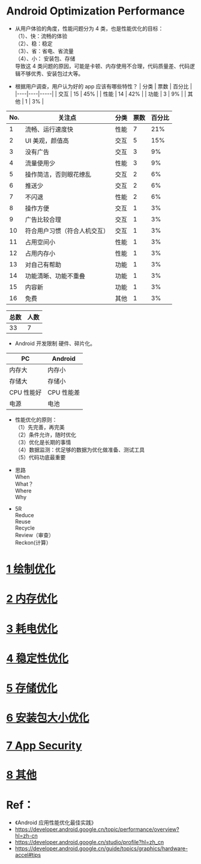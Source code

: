 # Android Optimization Performance

- 从用户体验的角度，性能问题分为 4 类，也是性能优化的目标：  
   （1）、快：流畅的体验  
   （2）、稳：稳定  
   （3）、省：省电、省流量  
   （4）、小： 安装包、存储  
  导致这 4 类问题的原因，可能是卡顿、内存使用不合理，代码质量差、代码逻辑不够优秀、安装包过大等。

- 根据用户调查，用户认为好的 app 应该有哪些特性？
  | 分类 | 票数 | 百分比 |
  |----|----|-----|
  | 交互 | 15 | 45% |
  | 性能 | 14 | 42% |
  | 功能 | 3 | 9% |
  | 其他 | 1 | 3% |

| No. | 关注点                       | 分类 | 票数 | 百分比 |
| --- | ---------------------------- | ---- | ---- | ------ |
| 1   | 流畅、运行速度快             | 性能 | 7    | 21%    |
| 2   | UI 美观，颜值高              | 交互 | 5    | 15%    |
| 3   | 没有广告                     | 交互 | 3    | 9%     |
| 4   | 流量使用少                   | 性能 | 3    | 9%     |
| 5   | 操作简洁，否则眼花缭乱       | 交互 | 2    | 6%     |
| 6   | 推送少                       | 交互 | 2    | 6%     |
| 7   | 不闪退                       | 性能 | 2    | 6%     |
| 8   | 操作方便                     | 交互 | 1    | 3%     |
| 9   | 广告比较合理                 | 交互 | 1    | 3%     |
| 10  | 符合用户习惯（符合人机交互） | 交互 | 1    | 3%     |
| 11  | 占用空间小                   | 性能 | 1    | 3%     |
| 12  | 占用内存小                   | 性能 | 1    | 3%     |
| 13  | 对自己有帮助                 | 功能 | 1    | 3%     |
| 14  | 功能清晰、功能不重叠         | 功能 | 1    | 3%     |
| 15  | 内容新                       | 功能 | 1    | 3%     |
| 16  | 免费                         | 其他 | 1    | 3%     |

| 总数 | 人数 |
| ---- | ---- |
| 33   | 7    |

- Android 开发限制
  硬件、碎片化。

| PC         | Android    |
| ---------- | ---------- |
| 内存大     | 内存小     |
| 存储大     | 存储小     |
| CPU 性能好 | CPU 性能差 |
| 电源       | 电池       |

- 性能优化的原则：  
  （1）先完善，再完美  
  （2）条件允许，随时优化  
  （3）优化是长期的事情  
  （4）数据监测：优足够的数据为优化做准备、测试工具  
  （5）代码功底最重要

- 思路  
  When  
  What？  
  Where  
  Why

- 5R  
  Reduce  
  Reuse  
  Recycle  
  Review（审查）  
  Reckon(计算）

# [1 绘制优化](1_绘制优化.md)

# [2 内存优化](2_内存优化.md)

# [3 耗电优化](3_耗流量优化.md)

# [4 稳定性优化](4_稳定性优化.md)

# [5 存储优化](5_存储优化.md)

# [6 安装包大小优化](6_安装包大小优化.md)

# [7 App Security](7_App_Security.md)

# [8 其他](User_Experience_PO.md)

# Ref：

- 《Android 应用性能优化最佳实践》
- https://developer.android.google.cn/topic/performance/overview?hl=zh-cn
- https://developer.android.google.cn/studio/profile?hl=zh_cn
- https://developer.android.google.cn/guide/topics/graphics/hardware-accel#tips  